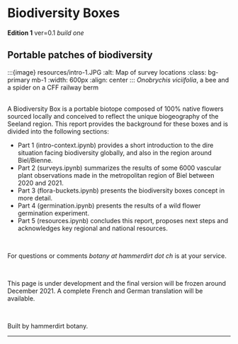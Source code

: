 # Biodiversity Boxes

__Edition 1__ ver=0.1 _build one_

## Portable patches of biodiversity

:::{image} resources/intro-1.JPG
:alt: Map of survey locations
:class: bg-primary mb-1
:width: 600px
:align: center
:::
*Onobrychis viciifolia*, a bee and a spider on a CFF railway berm
<br></br>

A Biodiversity Box is a portable biotope composed of 100% native flowers sourced locally and conceived to reflect the unique biogeography of the Seeland region. This report provides the background for these boxes and is divided into the following sections:

* Part 1 (intro-context.ipynb) provides a short introduction to the dire situation facing biodiversity globally, and also in the region around Biel/Bienne. 
* Part 2 (surveys.ipynb) summarizes the results of some 6000 vascular plant observations made in the metropolitan region of Biel between 2020 and 2021.
* Part 3 (flora-buckets.ipynb) presents the biodiversity boxes concept in more detail.
* Part 4 (germination.ipynb) presents the results of a wild flower germination experiment.
* Part 5 (resources.ipynb) concludes this report, proposes next steps and acknowledges key regional and national resources.

<p>&nbsp;</p>

For questions or comments *botany at hammerdirt dot ch* is at your service.

<p>&nbsp;</p>

This page is under development and the final version will be frozen around December 2021. A complete French and German translation will be available.

<p>&nbsp;</p>
Built by hammerdirt botany.

 ---

